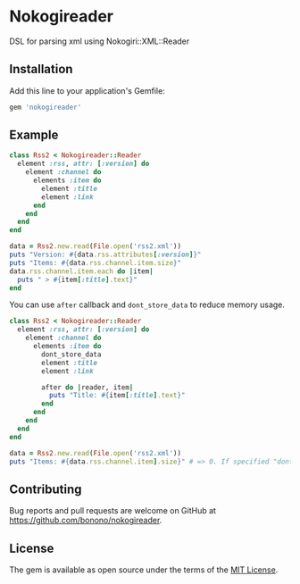 # Nokogireader

DSL for parsing xml using Nokogiri::XML::Reader

## Installation

Add this line to your application's Gemfile:

```ruby
gem 'nokogireader'
```

## Example

```rb
class Rss2 < Nokogireader::Reader
  element :rss, attr: [:version] do
    element :channel do
      elements :item do
        element :title
        element :link
      end
    end
  end
end

data = Rss2.new.read(File.open('rss2.xml'))
puts "Version: #{data.rss.attributes[:version]}"
puts "Items: #{data.rss.channel.item.size}"
data.rss.channel.item.each do |item|
  puts " > #{item[:title].text}"
end
```

You can use ``after`` callback and ``dont_store_data`` to reduce memory usage.

```rb
class Rss2 < Nokogireader::Reader
  element :rss, attr: [:version] do
    element :channel do
      elements :item do
        dont_store_data
        element :title
        element :link

        after do |reader, item|
          puts "Title: #{item[:title].text}"
        end
      end
    end
  end
end

data = Rss2.new.read(File.open('rss2.xml'))
puts "Items: #{data.rss.channel.item].size}" # => 0. If specified "dont_store_data", data isn't stored.
```

## Contributing

Bug reports and pull requests are welcome on GitHub at https://github.com/bonono/nokogireader.

## License

The gem is available as open source under the terms of the [MIT License](http://opensource.org/licenses/MIT).
